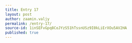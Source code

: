 ```yaml
---
title: Entry 17
layout: post
author: zaamin.valjy
permalink: /entry-17/
source-id: 1inSEFvGpq8CoJYzS51hTssnUSz9I0kLiErXOu5AV2HA
published: true
---
```

